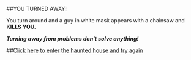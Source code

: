 ##YOU TURNED AWAY!

You turn around and a guy in white mask appears with a chainsaw and **KILLS YOU.**

_**Turning away from problems don't solve anything!**_

##[Click here to enter the haunted house and try again]()